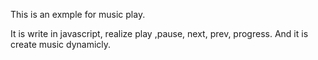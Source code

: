 This is an exmple for music play.

It is write in javascript, realize play ,pause, next, prev, progress.
And it is create music dynamicly.